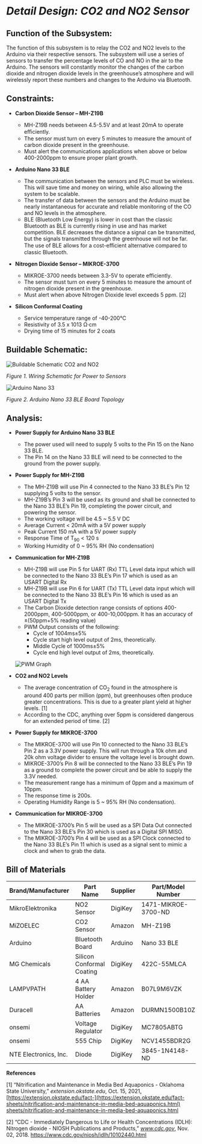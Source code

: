 <a name="br1"></a> 

# *Detail Design: CO2 and NO2 Sensor*

## **Function of the Subsystem:**

  The function of this subsystem is to relay the CO2 and NO2 levels to the Arduino via their respective sensors. The subsystem will use a series of sensors to transfer the percentage levels of CO and NO in the air to the Arduino. The sensors will constantly monitor the changes of the carbon dioxide and nitrogen dioxide levels in the greenhouse’s atmosphere and will wirelessly report these numbers and changes to the Arduino via Bluetooth.

## **Constraints:**

- **Carbon Dioxide Sensor – MH-Z19B**
  - MH-Z19B needs between 4.5-5.5V and at least 20mA to operate eﬃciently.
  - The sensor must turn on every 5 minutes to measure the amount of carbon
    dioxide present in the greenhouse.
  - Must alert the communications applications when above or below 400-2000ppm to ensure proper plant growth.

- **Arduino Nano 33 BLE**
  - The communication between the sensors and PLC must be wireless. This will save time and money on wiring, while also allowing the system to be scalable.
  - The transfer of data between the sensors and the Arduino must be nearly instantaneous for accurate and reliable monitoring of the CO and NO levels in the atmosphere.
  - BLE (Bluetooth Low Energy) is lower in cost than the classic Bluetooth as BLE is currently rising in use and has market competition. BLE decreases the distance a signal can be transmitted, but the signals transmitted through the greenhouse will not be far. The use of BLE allows for a cost-eﬃcient alternative compared to classic Bluetooth.


- **Nitrogen Dioxide Sensor – MIKROE-3700**
  - MIKROE-3700 needs between 3.3-5V to operate efficiently.
  - The sensor must turn on every 5 minutes to measure the amount of nitrogen dioxide present in the greenhouse.
  - Must alert when above Nitrogen Dioxide level exceeds 5 ppm. [2]

- **Silicon Conformal Coating**
  - Service temperature range of -40-200℃
  - Resistivity of 3.5 x 1013 Ω·cm
  - Drying time of 15 minutes for 2 coats

## **Buildable Schematic:**

![Buildable Schematic CO2 and NO2](https://github.com/RealityHertz/Greenhouse-Project/blob/main/Documentation/Images/Buildable%20Schematic%20Co2.jpg)

*Figure 1. Wiring Schematic for Power to Sensors*

![Arduino Nano 33](https://github.com/RealityHertz/Greenhouse-Project/blob/main/Documentation/Images/ArduinoNano33.png)

*Figure 2. Arduino Nano 33 BLE Board Topology*

## **Analysis:**

- **Power Supply for Arduino Nano 33 BLE**
  - The power used will need to supply 5 volts to the Pin 15 on the Nano 33 BLE.
  - The Pin 14 on the Nano 33 BLE will need to be connected to the ground from the power supply.

- **Power Supply for MH-Z19B**
  - The MH-Z19B will use Pin 4 connected to the Nano 33 BLE’s Pin 12 supplying 5 volts to the sensor.
  - MH-Z19B’s Pin 3 will be used as its ground and shall be connected to the Nano 33 BLE’s Pin 19, completing the power circuit, and powering the sensor.
  - The working voltage will be 4.5 ~ 5.5 V DC
  - Average Current < 20mA with a 5V power supply
  - Peak Current 150 mA with a 5V power supply
  - Response Time of T<sub>90</sub> < 120 s
  - Working Humidity of 0 ~ 95% RH (No condensation)

- **Communication for MH-Z19B**
  - MH-Z19B will use Pin 5 for UART (Rx) TTL Level data input which will be connected to the Nano 33 BLE’s Pin 17 which is used as an USART Digital Rx
  - MH-Z19B will use Pin 6 for UART (Tx) TTL Level data input which will be connected to the Nano 33 BLE’s Pin 16 which is used as an USART Digital Tx
  - The Carbon Dioxide detection range consists of options 400-2000ppm, 400-5000ppm, or 400-10,000ppm. It has an accuracy of ±(50ppm+5% reading value)
  - PWM Output consists of the following:
    - Cycle of 1004ms±5%
    - Cycle start high level output of 2ms, theoretically.
    - Middle Cycle of 1000ms±5%
    - Cycle end high level output of 2ms, theoretically.

  ![PWM Graph](https://github.com/RealityHertz/Greenhouse-Project/blob/main/Documentation/Images/PPM.png)

- **CO2 and NO2 Levels**
  - The average concentration of CO<sub>2</sub> found in the atmosphere is around 400 parts per million (ppm), but greenhouses often produce greater concentrations. This is due to a greater plant yield at higher levels. [1]
  - According to the CDC, anything over 5ppm is considered dangerous for an extended period of time. [2]

- **Power Supply for MIKROE-3700**
  - The MIKROE-3700 will use Pin 10 connected to the Nano 33 BLE’s Pin 2 as a 3.3V power supply. This will run through a 10k ohm and 20k ohm voltage divider to ensure the voltage level is brought down.
  - MIKROE-3700’s Pin 8 will be connected to the Nano 33 BLE’s Pin 19 as a ground to complete the power circuit and be able to supply the 3.3V needed.
  - The measurement range has a minimum of 0ppm and a maximum of 10ppm.
  - The response time is 200s.
  - Operating Humidity Range is 5 ~ 95% RH (No condensation).

- **Communication for MIKROE-3700**
  - The MIKROE-3700’s Pin 5 will be used as a SPI Data Out connected to the Nano 33 BLE’s Pin 30 which is used as a Digital SPI MISO.
  - The MIKROE-3700’s Pin 4 will be used as a SPI Clock connected to the Nano 33 BLE’s Pin 11 which is used as a signal sent to mimic a clock and when to grab the data.

## **Bill of Materials**
|Brand/Manufacturer|Part Name|Supplier|Part/Model Number|Quantity|Individual Price|Total|
|----|-----------|-----------|------------|--------|----------------|-----|
|MikroElektronika|NO2 Sensor|DigiKey|1471-MIKROE-3700-ND|1|$39.00|$39.00|
|MiZOELEC|CO2 Sensor|Amazon|MH-Z19B|1|$35.00|$35.00|
|Arduino|Bluetooth Board|Arduino|Nano 33 BLE|1|$26.30|$26.30|
|MG Chemicals|Silicon Conformal Coating|DigiKey|422C-55MLCA|1|$23.94|$23.94|
|LAMPVPATH|4 AA Battery Holder|Amazon|B07L9M6VZK|1|$7.49|$7.49|
|Duracell|AA Batteries|Amazon|DURMN1500B10Z|1|$8.79|$8.79|
|onsemi|Voltage Regulator|DigiKey|MC7805ABTG|1|$0.76|$0.76|
|onsemi|555 Chip|DigiKey|NCV1455BDR2G|3|$0.62|$1.86|
|NTE Electronics, Inc.|Diode|DigiKey|3845-1N4148-ND|10|$.05|$0.50|

**References**

[1] “Nitrification and Maintenance in Media Bed Aquaponics - Oklahoma State
University,” *extension.okstate.edu*, Oct. 15, 2021[.](https://extension.okstate.edu/fact-sheets/nitrification-and-maintenance-in-media-bed-aquaponics.html)[ ](https://extension.okstate.edu/fact-sheets/nitrification-and-maintenance-in-media-bed-aquaponics.html)[https://extension.okstate.edu/fact-](https://extension.okstate.edu/fact-sheets/nitrification-and-maintenance-in-media-bed-aquaponics.html)
[sheets/nitrification-and-maintenance-in-media-bed-aquaponics.html](https://extension.okstate.edu/fact-sheets/nitrification-and-maintenance-in-media-bed-aquaponics.html)

[2] “CDC - Immediately Dangerous to Life or Health Concentrations (IDLH): Nitrogen
dioxide - NIOSH Publications and Products,” *www.cdc.gov*, Nov. 02, 2018.
<https://www.cdc.gov/niosh/idlh/10102440.html>

